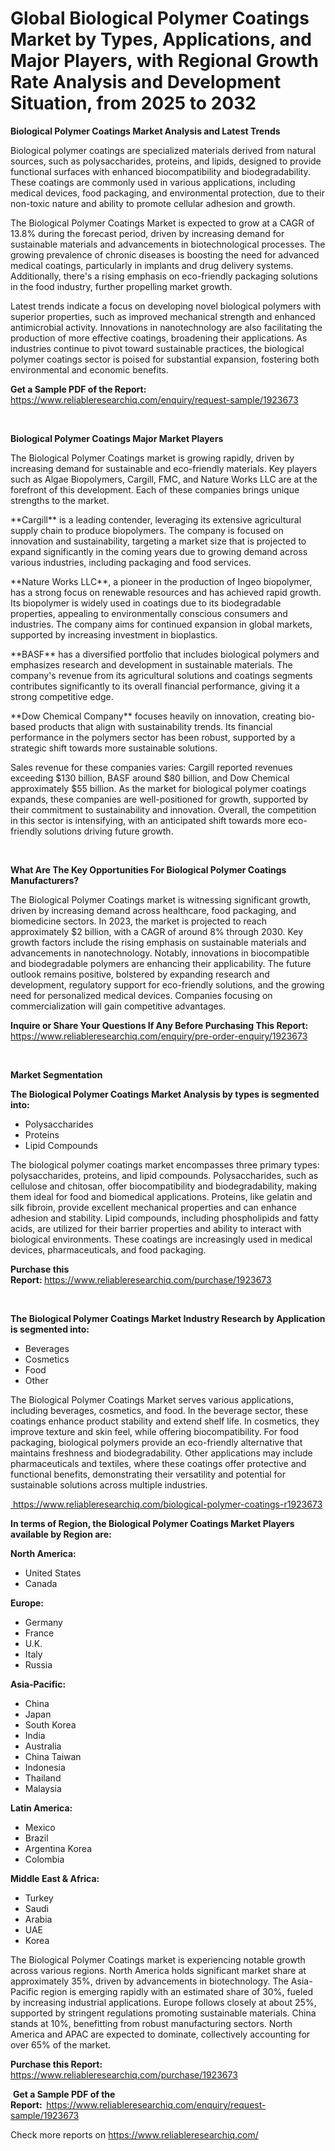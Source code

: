 <p><h1>Global Biological Polymer Coatings Market by Types, Applications, and Major Players, with Regional Growth Rate Analysis and Development Situation, from 2025 to 2032</h1></p><p><strong>Biological Polymer Coatings Market Analysis and Latest Trends</strong></p>
<p><p>Biological polymer coatings are specialized materials derived from natural sources, such as polysaccharides, proteins, and lipids, designed to provide functional surfaces with enhanced biocompatibility and biodegradability. These coatings are commonly used in various applications, including medical devices, food packaging, and environmental protection, due to their non-toxic nature and ability to promote cellular adhesion and growth.</p><p>The Biological Polymer Coatings Market is expected to grow at a CAGR of 13.8% during the forecast period, driven by increasing demand for sustainable materials and advancements in biotechnological processes. The growing prevalence of chronic diseases is boosting the need for advanced medical coatings, particularly in implants and drug delivery systems. Additionally, there's a rising emphasis on eco-friendly packaging solutions in the food industry, further propelling market growth.</p><p>Latest trends indicate a focus on developing novel biological polymers with superior properties, such as improved mechanical strength and enhanced antimicrobial activity. Innovations in nanotechnology are also facilitating the production of more effective coatings, broadening their applications. As industries continue to pivot toward sustainable practices, the biological polymer coatings sector is poised for substantial expansion, fostering both environmental and economic benefits.</p></p>
<p><strong>Get a Sample PDF of the Report:&nbsp;</strong> <a href="https://www.reliableresearchiq.com/enquiry/request-sample/1923673?utm_campaign=1144&utm_medium=2&utm_source=Github&utm_content=ia&utm_term=14012025&utm_id=biological-polymer-coatings">https://www.reliableresearchiq.com/enquiry/request-sample/1923673</a></p>
<p>&nbsp;</p>
<p><strong>Biological Polymer Coatings Major Market Players</strong></p>
<p><p>The Biological Polymer Coatings market is growing rapidly, driven by increasing demand for sustainable and eco-friendly materials. Key players such as Algae Biopolymers, Cargill, FMC, and Nature Works LLC are at the forefront of this development. Each of these companies brings unique strengths to the market.</p><p>**Cargill** is a leading contender, leveraging its extensive agricultural supply chain to produce biopolymers. The company is focused on innovation and sustainability, targeting a market size that is projected to expand significantly in the coming years due to growing demand across various industries, including packaging and food services.</p><p>**Nature Works LLC**, a pioneer in the production of Ingeo biopolymer, has a strong focus on renewable resources and has achieved rapid growth. Its biopolymer is widely used in coatings due to its biodegradable properties, appealing to environmentally conscious consumers and industries. The company aims for continued expansion in global markets, supported by increasing investment in bioplastics.</p><p>**BASF** has a diversified portfolio that includes biological polymers and emphasizes research and development in sustainable materials. The company's revenue from its agricultural solutions and coatings segments contributes significantly to its overall financial performance, giving it a strong competitive edge.</p><p>**Dow Chemical Company** focuses heavily on innovation, creating bio-based products that align with sustainability trends. Its financial performance in the polymers sector has been robust, supported by a strategic shift towards more sustainable solutions.</p><p>Sales revenue for these companies varies: Cargill reported revenues exceeding $130 billion, BASF around $80 billion, and Dow Chemical approximately $55 billion. As the market for biological polymer coatings expands, these companies are well-positioned for growth, supported by their commitment to sustainability and innovation. Overall, the competition in this sector is intensifying, with an anticipated shift towards more eco-friendly solutions driving future growth.</p></p>
<p>&nbsp;</p>
<p><strong>What Are The Key Opportunities For Biological Polymer Coatings Manufacturers?</strong></p>
<p><p>The Biological Polymer Coatings market is witnessing significant growth, driven by increasing demand across healthcare, food packaging, and biomedicine sectors. In 2023, the market is projected to reach approximately $2 billion, with a CAGR of around 8% through 2030. Key growth factors include the rising emphasis on sustainable materials and advancements in nanotechnology. Notably, innovations in biocompatible and biodegradable polymers are enhancing their applicability. The future outlook remains positive, bolstered by expanding research and development, regulatory support for eco-friendly solutions, and the growing need for personalized medical devices. Companies focusing on commercialization will gain competitive advantages.</p></p>
<p><strong>Inquire or Share Your Questions If Any Before Purchasing This Report:</strong> <a href="https://www.reliableresearchiq.com/enquiry/pre-order-enquiry/1923673?utm_campaign=1144&utm_medium=2&utm_source=Github&utm_content=ia&utm_term=14012025&utm_id=biological-polymer-coatings">https://www.reliableresearchiq.com/enquiry/pre-order-enquiry/1923673</a></p>
<p>&nbsp;</p>
<p><strong>Market Segmentation</strong></p>
<p><strong>The Biological Polymer Coatings Market Analysis by types is segmented into:</strong></p>
<p><ul><li>Polysaccharides</li><li>Proteins</li><li>Lipid Compounds</li></ul></p>
<p><p>The biological polymer coatings market encompasses three primary types: polysaccharides, proteins, and lipid compounds. Polysaccharides, such as cellulose and chitosan, offer biocompatibility and biodegradability, making them ideal for food and biomedical applications. Proteins, like gelatin and silk fibroin, provide excellent mechanical properties and can enhance adhesion and stability. Lipid compounds, including phospholipids and fatty acids, are utilized for their barrier properties and ability to interact with biological environments. These coatings are increasingly used in medical devices, pharmaceuticals, and food packaging.</p></p>
<p><strong>Purchase this Report:&nbsp;</strong><a href="https://www.reliableresearchiq.com/purchase/1923673?utm_campaign=1144&utm_medium=2&utm_source=Github&utm_content=ia&utm_term=14012025&utm_id=biological-polymer-coatings">https://www.reliableresearchiq.com/purchase/1923673</a></p>
<p>&nbsp;</p>
<p><strong>The Biological Polymer Coatings Market Industry Research by Application is segmented into:</strong></p>
<p><ul><li>Beverages</li><li>Cosmetics</li><li>Food</li><li>Other</li></ul></p>
<p><p>The Biological Polymer Coatings Market serves various applications, including beverages, cosmetics, and food. In the beverage sector, these coatings enhance product stability and extend shelf life. In cosmetics, they improve texture and skin feel, while offering biocompatibility. For food packaging, biological polymers provide an eco-friendly alternative that maintains freshness and biodegradability. Other applications may include pharmaceuticals and textiles, where these coatings offer protective and functional benefits, demonstrating their versatility and potential for sustainable solutions across multiple industries.</p></p>
<p><a href="https://www.reliableresearchiq.com/biological-polymer-coatings-r1923673?utm_campaign=1144&utm_medium=2&utm_source=Github&utm_content=ia&utm_term=14012025&utm_id=biological-polymer-coatings">&nbsp;https://www.reliableresearchiq.com/biological-polymer-coatings-r1923673</a></p>
<p><strong>In terms of Region, the Biological Polymer Coatings Market Players available by Region are:</strong></p>
<p>
    <p> <strong> North America: </strong>
        <ul>
            <li>United States</li>
            <li>Canada</li>
        </ul>
        </p> 
    <p> <strong> Europe: </strong>
        <ul>
            <li>Germany</li>
            <li>France</li>
            <li>U.K.</li>
            <li>Italy</li>
            <li>Russia</li>
        </ul>
        </p> 
    <p> <strong> Asia-Pacific: </strong>
        <ul>
            <li>China</li>
            <li>Japan</li>
            <li>South Korea</li>
            <li>India</li>
            <li>Australia</li>
            <li>China Taiwan</li>
            <li>Indonesia</li>
            <li>Thailand</li>
            <li>Malaysia</li>
        </ul>
        </p> 
    <p> <strong> Latin America: </strong>
        <ul>
            <li>Mexico</li>
            <li>Brazil</li>
            <li>Argentina Korea</li>
            <li>Colombia</li>
        </ul>
        </p> 
    <p> <strong> Middle East & Africa: </strong>
        <ul>
            <li>Turkey</li>
            <li>Saudi</li>
            <li>Arabia</li>
            <li>UAE</li>
            <li>Korea</li>
        </ul>
    </p>
    </p>
<p><p>The Biological Polymer Coatings market is experiencing notable growth across various regions. North America holds significant market share at approximately 35%, driven by advancements in biotechnology. The Asia-Pacific region is emerging rapidly with an estimated share of 30%, fueled by increasing industrial applications. Europe follows closely at about 25%, supported by stringent regulations promoting sustainable materials. China stands at 10%, benefitting from robust manufacturing sectors. North America and APAC are expected to dominate, collectively accounting for over 65% of the market.</p></p>
<p><strong>Purchase this Report: </strong><a href="https://www.reliableresearchiq.com/purchase/1923673?utm_campaign=1144&utm_medium=2&utm_source=Github&utm_content=ia&utm_term=14012025&utm_id=biological-polymer-coatings">https://www.reliableresearchiq.com/purchase/1923673</a></p>
<p>&nbsp;<strong>Get a Sample PDF of the Report:&nbsp;&nbsp;</strong><a href="https://www.reliableresearchiq.com/enquiry/request-sample/1923673?utm_campaign=1144&utm_medium=2&utm_source=Github&utm_content=ia&utm_term=14012025&utm_id=biological-polymer-coatings">https://www.reliableresearchiq.com/enquiry/request-sample/1923673</a></p>
<p><strong></strong></p>
<p>Check more reports on <a href="https://www.reliableresearchiq.com/?utm_campaign=1144&utm_medium=2&utm_source=Github&utm_content=ia&utm_term=14012025&utm_id=biological-polymer-coatings">https://www.reliableresearchiq.com/</a></p>